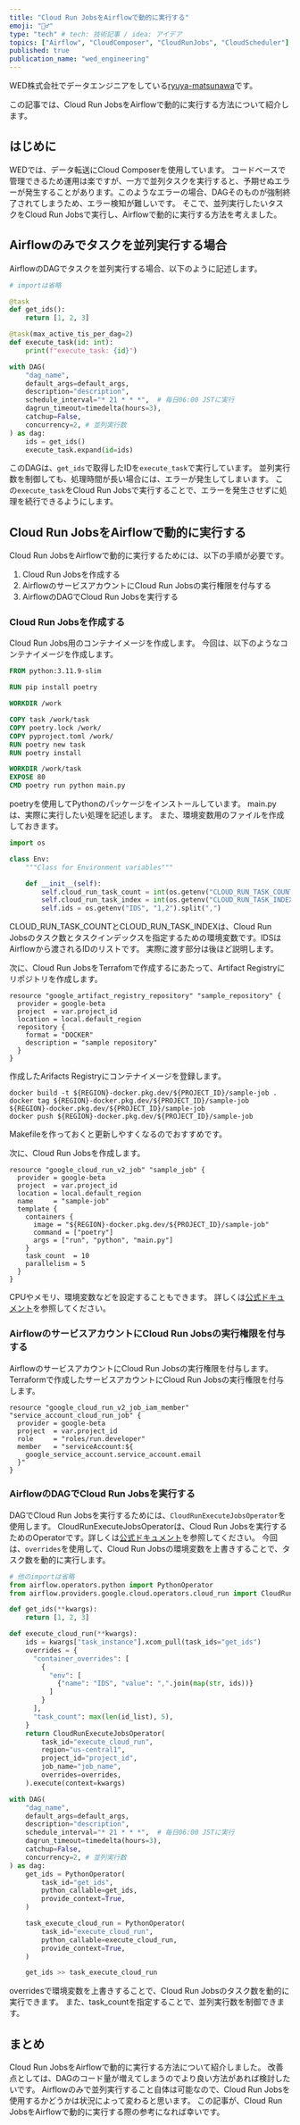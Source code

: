 ```yaml
---
title: "Cloud Run JobsをAirflowで動的に実行する"
emoji: "🏃‍♂️"
type: "tech" # tech: 技術記事 / idea: アイデア
topics: ["Airflow", "CloudComposer", "CloudRunJobs", "CloudScheduler"]
published: true
publication_name: "wed_engineering"
---
```


WED株式会社でデータエンジニアをしている[ryuya-matsunawa](https://github.com/ryuya-matsunawa)です。

この記事では、Cloud Run JobsをAirflowで動的に実行する方法について紹介します。

## はじめに
WEDでは、データ転送にCloud Composerを使用しています。
コードベースで管理できるため運用は楽ですが、一方で並列タスクを実行すると、予期せぬエラーが発生することがあります。このようなエラーの場合、DAGそのものが強制終了されてしまうため、エラー検知が難しいです。
そこで、並列実行したいタスクをCloud Run Jobsで実行し、Airflowで動的に実行する方法を考えました。

## Airflowのみでタスクを並列実行する場合
AirflowのDAGでタスクを並列実行する場合、以下のように記述します。

```python
# importは省略

@task
def get_ids():
    return [1, 2, 3]

@task(max_active_tis_per_dag=2)
def execute_task(id: int):
    print(f"execute_task: {id}")

with DAG(
    "dag_name",
    default_args=default_args,
    description="description",
    schedule_interval="* 21 * * *",  # 毎日06:00 JSTに実行
    dagrun_timeout=timedelta(hours=3),
    catchup=False,
    concurrency=2, # 並列実行数
) as dag:
    ids = get_ids()
    execute_task.expand(id=ids)
```

このDAGは、`get_ids`で取得したIDを`execute_task`で実行しています。
並列実行数を制御しても、処理時間が長い場合には、エラーが発生してしまいます。
この`execute_task`をCloud Run Jobsで実行することで、エラーを発生させずに処理を続行できるようにします。

## Cloud Run JobsをAirflowで動的に実行する
Cloud Run JobsをAirflowで動的に実行するためには、以下の手順が必要です。

1. Cloud Run Jobsを作成する
2. AirflowのサービスアカウントにCloud Run Jobsの実行権限を付与する
3. AirflowのDAGでCloud Run Jobsを実行する

### Cloud Run Jobsを作成する
Cloud Run Jobs用のコンテナイメージを作成します。
今回は、以下のようなコンテナイメージを作成します。

```Dockerfile
FROM python:3.11.9-slim

RUN pip install poetry

WORKDIR /work

COPY task /work/task
COPY poetry.lock /work/
COPY pyproject.toml /work/
RUN poetry new task
RUN poetry install

WORKDIR /work/task
EXPOSE 80
CMD poetry run python main.py
```

poetryを使用してPythonのパッケージをインストールしています。
main.pyは、実際に実行したい処理を記述します。
また、環境変数用のファイルを作成しておきます。

```python
import os

class Env:
    """Class for Environment variables"""

    def __init__(self):
        self.cloud_run_task_count = int(os.getenv("CLOUD_RUN_TASK_COUNT", 1))
        self.cloud_run_task_index = int(os.getenv("CLOUD_RUN_TASK_INDEX", 0))
        self.ids = os.getenv("IDS", "1,2").split(",")
```
CLOUD_RUN_TASK_COUNTとCLOUD_RUN_TASK_INDEXは、Cloud Run Jobsのタスク数とタスクインデックスを指定するための環境変数です。IDSはAirflowから渡されるIDのリストです。
実際に渡す部分は後ほど説明します。

次に、Cloud Run JobsをTerrafomで作成するにあたって、Artifact Registryにリポジトリを作成します。

```hcl
resource "google_artifact_registry_repository" "sample_repository" {
  provider = google-beta
  project  = var.project_id
  location = local.default_region
  repository {
    format = "DOCKER"
    description = "sample repository"
  }
}
```

作成したArifacts Registryにコンテナイメージを登録します。

```shell
docker build -t ${REGION}-docker.pkg.dev/${PROJECT_ID}/sample-job .
docker tag ${REGION}-docker.pkg.dev/${PROJECT_ID}/sample-job ${REGION}-docker.pkg.dev/${PROJECT_ID}/sample-job
docker push ${REGION}-docker.pkg.dev/${PROJECT_ID}/sample-job
```
Makefileを作っておくと更新しやすくなるのでおすすめです。

次に、Cloud Run Jobsを作成します。

```hcl
resource "google_cloud_run_v2_job" "sample_job" {
  provider = google-beta
  project  = var.project_id
  location = local.default_region
  name     = "sample-job"
  template {
    containers {
      image = "${REGION}-docker.pkg.dev/${PROJECT_ID}/sample-job"
      command = ["poetry"]
      args = ["run", "python", "main.py"]
    }
    task_count  = 10
    parallelism = 5
  }
}
```
CPUやメモリ、環境変数などを設定することもできます。
詳しくは[公式ドキュメント](https://registry.terraform.io/providers/hashicorp/google/latest/docs/data-sources/cloud_run_v2_job)を参照してください。

### AirflowのサービスアカウントにCloud Run Jobsの実行権限を付与する

AirflowのサービスアカウントにCloud Run Jobsの実行権限を付与します。
Terraformで作成したサービスアカウントにCloud Run Jobsの実行権限を付与します。

```hcl
resource "google_cloud_run_v2_job_iam_member" "service_account_cloud_run_job" {
  provider = google-beta
  project  = var.project_id
  role     = "roles/run.developer"
  member   = "serviceAccount:${
    google_service_account.service_account.email
  }"
}
```

### AirflowのDAGでCloud Run Jobsを実行する

DAGでCloud Run Jobsを実行するためには、`CloudRunExecuteJobsOperator`を使用します。
CloudRunExecuteJobsOperatorは、Cloud Run Jobsを実行するためのOperatorです。詳しくは[公式ドキュメント](https://airflow.apache.org/docs/apache-airflow-providers-google/stable/_api/airflow/providers/google/cloud/operators/cloud_run/index.html#airflow.providers.google.cloud.operators.cloud_run.CloudRunExecuteJobsOperatorl)を参照してください。
今回は、`overrides`を使用して、Cloud Run Jobsの環境変数を上書きすることで、タスク数を動的に実行します。

```python
# 他のimportは省略
from airflow.operators.python import PythonOperator
from airflow.providers.google.cloud.operators.cloud_run import CloudRunExecuteJobsOperator

def get_ids(**kwargs):
    return [1, 2, 3]

def execute_cloud_run(**kwargs):
    ids = kwargs["task_instance"].xcom_pull(task_ids="get_ids")
    overrides = {
      "container_overrides": [
        {
          "env": [
            {"name": "IDS", "value": ",".join(map(str, ids))}
          ]
        }
      ],
      "task_count": max(len(id_list), 5),
    }
    return CloudRunExecuteJobsOperator(
        task_id="execute_cloud_run",
        region="us-central1",
        project_id="project_id",
        job_name="job_name",
        overrides=overrides,
    ).execute(context=kwargs)

with DAG(
    "dag_name",
    default_args=default_args,
    description="description",
    schedule_interval="* 21 * * *",  # 毎日06:00 JSTに実行
    dagrun_timeout=timedelta(hours=3),
    catchup=False,
    concurrency=2, # 並列実行数
) as dag:
    get_ids = PythonOperator(
        task_id="get_ids",
        python_callable=get_ids,
        provide_context=True,
    )

    task_execute_cloud_run = PythonOperator(
        task_id="execute_cloud_run",
        python_callable=execute_cloud_run,
        provide_context=True,
    )

    get_ids >> task_execute_cloud_run
```

overridesで環境変数を上書きすることで、Cloud Run Jobsのタスク数を動的に実行できます。
また、task_countを指定することで、並列実行数を制御できます。

## まとめ
Cloud Run JobsをAirflowで動的に実行する方法について紹介しました。
改善点としては、DAGのコード量が増えてしまうのでより良い方法があれば検討したいです。
Airflowのみで並列実行すること自体は可能なので、Cloud Run Jobsを使用するかどうかは状況によって変わると思います。
この記事が、Cloud Run JobsをAirflowで動的に実行する際の参考になれば幸いです。
